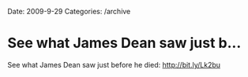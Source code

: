 Date: 2009-9-29
Categories: /archive

# See what James Dean saw just b...

See what James Dean saw just before he died: <a href="http://bit.ly/Lk2bu" rel="nofollow">http://bit.ly/Lk2bu</a>
